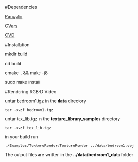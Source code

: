 #Dependencies

[Pangolin](https://github.com/ankurhanda/Pangolin-local)

[CVars](https://github.com/arpg/CVars)

[CVD](https://github.com/ankurhanda/libcvd)

#Installation 

mkdir build

cd build

cmake .. && make -j8 

sudo make install

#Rendering RGB-D Video 

untar bedroom1.tgz in the **data** directory

```
tar -xvzf bedroom1.tgz
```

untar tex_lib.tgz in the **texture_library_samples** directory

```
tar -xvzf tex_lib.tgz
```


in your build run 

```
./Examples/TextureRender/TextureRender ../data/bedroom1.obj 
```

The output files are written in the **../data/bedroom1_data** folder

